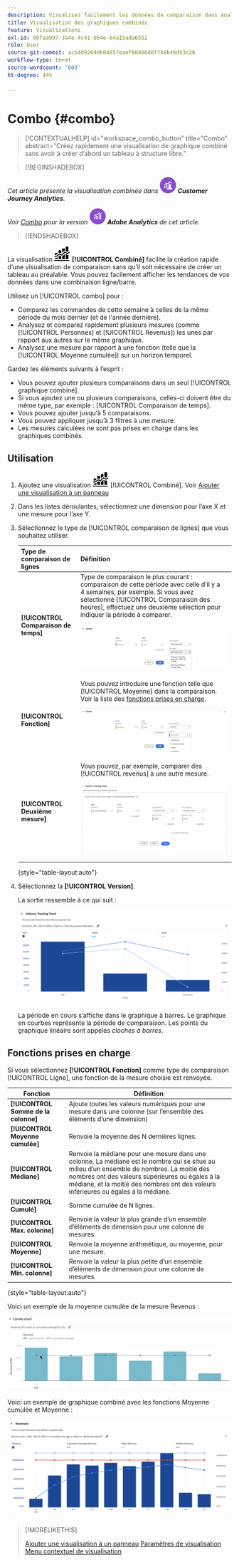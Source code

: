 ```yaml
---
description: Visualisez facilement les données de comparaison dans Analysis Workspace, par exemple en créant des comparaisons avec le mois dernier, l’année dernière, etc.
title: Visualisation des graphiques combinés
feature: Visualizations
exl-id: 06faa997-3a4e-4c41-b64e-64a15ada6552
role: User
source-git-commit: acb4d9269d604857eaef80466d6f7b9b46d53c26
workflow-type: tm+mt
source-wordcount: '603'
ht-degree: 44%

---
```


# Combo {#combo}

<!-- markdownlint-disable MD034 -->

>[!CONTEXTUALHELP]
>id="workspace_combo_button"
>title="Combo"
>abstract="Créez rapidement une visualisation de graphique combiné sans avoir à créer d’abord un tableau à structure libre."

<!-- markdownlint-enable MD034 -->


>[!BEGINSHADEBOX]

_Cet article présente la visualisation combinée dans_ ![CustomerJourneyAnalytics](/help/assets/icons/CustomerJourneyAnalytics.svg) _**Customer Journey Analytics**._

_Voir [Combo](https://experienceleague.adobe.com/en/docs/analytics/analyze/analysis-workspace/visualizations/combo-charts) pour la version_ ![AdobeAnalytics](/help/assets/icons/AdobeAnalytics.svg) _**Adobe Analytics** de cet article._

>[!ENDSHADEBOX]


La visualisation ![Graphique combiné](/help/assets/icons/ComboChart.svg) **[!UICONTROL Combiné]** facilite la création rapide d’une visualisation de comparaison sans qu’il soit nécessaire de créer un tableau au préalable. Vous pouvez facilement afficher les tendances de vos données dans une combinaison ligne/barre.

Utilisez un [!UICONTROL combo] pour :

* Comparez les commandes de cette semaine à celles de la même période du mois dernier (et de l&#39;année dernière).
* Analysez et comparez rapidement plusieurs mesures (comme [!UICONTROL Personnes] et [!UICONTROL Revenus]) les unes par rapport aux autres sur le même graphique.
* Analysez une mesure par rapport à une fonction (telle que la [!UICONTROL Moyenne cumulée]) sur un horizon temporel.

Gardez les éléments suivants à l’esprit :

* Vous pouvez ajouter plusieurs comparaisons dans un seul [!UICONTROL graphique combiné].
* Si vous ajoutez une ou plusieurs comparaisons, celles-ci doivent être du même type, par exemple : [!UICONTROL Comparaison de temps].
* Vous pouvez ajouter jusqu’à 5 comparaisons.
* Vous pouvez appliquer jusqu’à 3 filtres à une mesure.
* Les mesures calculées ne sont pas prises en charge dans les graphiques combinés.

## Utilisation

1. Ajoutez une visualisation ![Commentaire](/help/assets/icons/ComboChart.svg) [!UICONTROL Combiné]. Voir [Ajouter une visualisation à un panneau](freeform-analysis-visualizations.md#add-visualizations-to-a-panel)

1. Dans les listes déroulantes, sélectionnez une dimension pour l’axe X et une mesure pour l’axe Y.

1. Sélectionnez le type de [!UICONTROL comparaison de lignes] que vous souhaitez utiliser.

   | Type de comparaison de lignes | Définition |
   | --- | --- |
   | **[!UICONTROL Comparaison de temps]** | Type de comparaison le plus courant : comparaison de cette période avec celle d’il y a 4 semaines, par exemple. Si vous avez sélectionné [!UICONTROL Comparaison des heures], effectuez une deuxième sélection pour indiquer la période à comparer.<p>![Comparaison de LIne avec la période sélectionnée et le champ de sélection secondaire pour la période.](assets/combo-time-period.png) |
   | **[!UICONTROL Fonction]** | Vous pouvez introduire une fonction telle que [!UICONTROL Moyenne] dans la comparaison. Voir la liste des [fonctions prises en charge](#supported-functions).<p>![Menu déroulant de comparaison LIne affichant les fonctions sélectionnées et une liste des fonctions prises en charge disponibles.](assets/combo-functions.png) |
   | **[!UICONTROL Deuxième mesure]** | Vous pouvez, par exemple, comparer des [!UICONTROL revenus] à une autre mesure.<p>![Graphique combiné comparant deux mesures.](assets/combo-2metrics-settings.png) |

   {style="table-layout:auto"}

1. Sélectionnez la **[!UICONTROL Version]**.

   La sortie ressemble à ce qui suit :

   ![Graphique combiné affichant la période en cours dans un graphique à barres et la période de comparaison dans le graphique en courbes ](assets/combo-output.png)

   La période en cours s’affiche dans le graphique à barres. Le graphique en courbes représente la période de comparaison. Les points du graphique linéaire sont appelés *cloches à barres*.

## Fonctions prises en charge

Si vous sélectionnez **[!UICONTROL Fonction]** comme type de comparaison [!UICONTROL Ligne], une fonction de la mesure choisie est renvoyée.

| Fonction | Définition |
| --- | --- |
| **[!UICONTROL Somme de la colonne]** | Ajoute toutes les valeurs numériques pour une mesure dans une colonne (sur l’ensemble des éléments d’une dimension) |
| **[!UICONTROL Moyenne cumulée]** | Renvoie la moyenne des N dernières lignes. |
| **[!UICONTROL Médiane]** | Renvoie la médiane pour une mesure dans une colonne. La médiane est le nombre qui se situe au milieu d’un ensemble de nombres. La moitié des nombres ont des valeurs supérieures ou égales à la médiane, et la moitié des nombres ont des valeurs inférieures ou égales à la médiane. |
| **[!UICONTROL Cumulé]** | Somme cumulée de N lignes. |
| **[!UICONTROL Max. colonne]** | Renvoie la valeur la plus grande d’un ensemble d’éléments de dimension pour une colonne de mesures. |
| **[!UICONTROL Moyenne]** | Renvoie la moyenne arithmétique, ou moyenne, pour une mesure. |
| **[!UICONTROL Min. colonne]** | Renvoie la valeur la plus petite d’un ensemble d’éléments de dimension pour une colonne de mesures. |

{style="table-layout:auto"}

Voici un exemple de la moyenne cumulée de la mesure Revenus :

![Graphique combiné présentant la moyenne cumulée](assets/combo-cumul-avg.png)

Voici un exemple de graphique combiné avec les fonctions Moyenne cumulée et Moyenne :

![Graphique combiné présentant les fonctions moyenne cumulée et moyenne.](assets/combo-three-functions.png)

>[!MORELIKETHIS]
>
>[Ajouter une visualisation à un panneau](/help/analysis-workspace/visualizations/freeform-analysis-visualizations.md#add-visualizations-to-a-panel)
>[Paramètres de visualisation ](/help/analysis-workspace/visualizations/freeform-analysis-visualizations.md#settings)
>[Menu contextuel de visualisation](/help/analysis-workspace/visualizations/freeform-analysis-visualizations.md#context-menu)
>

